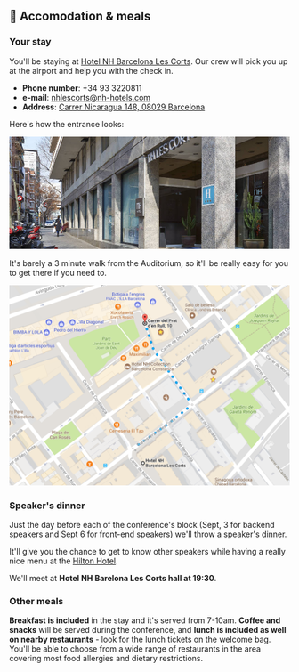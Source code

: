 ## 🏨 Accomodation & meals

### Your stay

You'll be staying at [Hotel NH Barcelona Les Corts](https://www.nh-hoteles.es/hotel/nh-barcelona-les-corts). Our crew will pick you up at the airport and help you with the check in.

* **Phone number**: +34 93 3220811
* **e-mail**: nhlescorts@nh-hotels.com
* **Address**: [Carrer Nicaragua 148, 08029 Barcelona](https://goo.gl/maps/rkETUB5mog52)

Here's how the entrance looks:

![](/assets/nh-facade.jpg)

It's barely a 3 minute walk from the Auditorium, so it'll be really easy for you to get there if you need to.

[![](/assets/hotel-axa.png)](https://goo.gl/maps/vv6o2c9j5N92)

### Speaker's dinner

Just the day before each of the conference's block (Sept, 3 for backend speakers and Sept 6 for front-end speakers) we'll throw a speaker's dinner.

It'll give you the chance to get to know other speakers while having a really nice menu at the [Hilton Hotel](https://goo.gl/maps/3A2z53jfG2t).

We'll meet at **Hotel NH Barelona Les Corts hall at 19:30**.

### Other meals

**Breakfast is included** in the stay and it's served from 7-10am. **Coffee and snacks** will be served during the conference, and **lunch is included as well on nearby restaurants** - look for the lunch tickets on the welcome bag. You'll be able to choose from a wide range of restaurants in the area covering most food allergies and dietary restrictions.